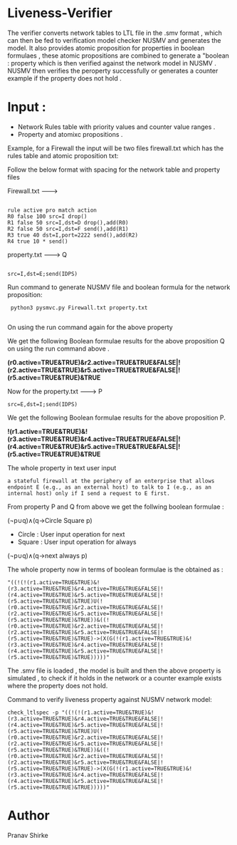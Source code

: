 # Liveness-Verifier



The verifier converts network tables to LTL file in the .smv format , which can then be fed to verification model checker NUSMV and generates the model. It also provides atomic proposition for properties in boolean formulaes , these atomic propositions are combined to generate a "boolean : property which is then verified against the network model in NUSMV . NUSMV then verifies the peroperty successfully or generates a counter example if the property does not hold .


# Input :

* Network Rules table with priority values and counter  value ranges .
* Property and atomixc propositions . 


Example, for a Firewall the input will be two files firewall.txt which has the rules table and atomic proposition txt:


Follow the below format with spacing for the network table and property files


Firewall.txt --->
``` 

rule active pro match action
R0 false 100 src=I drop() 
R1 false 50 src=I,dst=D drop(),add(R0)
R2 false 50 src=I,dst=F send(),add(R1)
R3 true 40 dst=I,port=2222 send(),add(R2)
R4 true 10 * send()
```
property.txt  --->   Q

```

src=I,dst=E;send(IDPS)
```

Run command to generate NUSMV file and boolean formula for the network proposition:
```shell
 python3 pysmvc.py Firewall.txt property.txt 
 
```

On using the run command again for the above property

We get the following  Boolean formulae results for the above proposition Q on using the run command above .

**(r0.active=TRUE&TRUE)&r2.active=TRUE&TRUE&FALSE|!(r2.active=TRUE&TRUE)&r5.active=TRUE&TRUE&FALSE|!(r5.active=TRUE&TRUE)&TRUE**



Now for the property.txt --->   P
```
src=E,dst=I;send(IDPS)     
```

We get the following  Boolean formulae results for the above proposition P.

**!(r1.active=TRUE&TRUE)&!(r3.active=TRUE&TRUE)&r4.active=TRUE&TRUE&FALSE|!(r4.active=TRUE&TRUE)&r5.active=TRUE&TRUE&FALSE|!(r5.active=TRUE&TRUE)&TRUE**


The whole property in text user input 

```
a stateful firewall at the periphery of an enterprise that allows endpoint E (e.g., as an external host) to talk to I (e.g., as an internal host) only if I send a request to E first. 
```

From property P and Q from above we get the follwing boolean formulae :

(¬p∪q)∧(q→Circle Square p)        

* Circle : User input operation  for next 
* Square : User input operation  for always

(¬p∪q)∧(q→next always p)



The whole property now  in terms of boolean formulae is the obtained as : 

```
"((!(!(r1.active=TRUE&TRUE)&!(r3.active=TRUE&TRUE)&r4.active=TRUE&TRUE&FALSE|!(r4.active=TRUE&TRUE)&r5.active=TRUE&TRUE&FALSE|!(r5.active=TRUE&TRUE)&TRUE)U(!(r0.active=TRUE&TRUE)&r2.active=TRUE&TRUE&FALSE|!(r2.active=TRUE&TRUE)&r5.active=TRUE&TRUE&FALSE|!(r5.active=TRUE&TRUE)&TRUE))&((!(r0.active=TRUE&TRUE)&r2.active=TRUE&TRUE&FALSE|!(r2.active=TRUE&TRUE)&r5.active=TRUE&TRUE&FALSE|!(r5.active=TRUE&TRUE)&TRUE)->(X(G(!(r1.active=TRUE&TRUE)&!(r3.active=TRUE&TRUE)&r4.active=TRUE&TRUE&FALSE|!(r4.active=TRUE&TRUE)&r5.active=TRUE&TRUE&FALSE|!(r5.active=TRUE&TRUE)&TRUE)))))"

```

The .smv file is loaded , the model is built and then the above property is simulated , to check if it holds in the network or a counter example  exists where the property does not hold.

Command to verify liveness property against NUSMV network model: 

```check_ltlspec -p "((!(!(r1.active=TRUE&TRUE)&!(r3.active=TRUE&TRUE)&r4.active=TRUE&TRUE&FALSE|!(r4.active=TRUE&TRUE)&r5.active=TRUE&TRUE&FALSE|!(r5.active=TRUE&TRUE)&TRUE)U(!(r0.active=TRUE&TRUE)&r2.active=TRUE&TRUE&FALSE|!(r2.active=TRUE&TRUE)&r5.active=TRUE&TRUE&FALSE|!(r5.active=TRUE&TRUE)&TRUE))&((!(r0.active=TRUE&TRUE)&r2.active=TRUE&TRUE&FALSE|!(r2.active=TRUE&TRUE)&r5.active=TRUE&TRUE&FALSE|!(r5.active=TRUE&TRUE)&TRUE)->(X(G(!(r1.active=TRUE&TRUE)&!(r3.active=TRUE&TRUE)&r4.active=TRUE&TRUE&FALSE|!(r4.active=TRUE&TRUE)&r5.active=TRUE&TRUE&FALSE|!(r5.active=TRUE&TRUE)&TRUE)))))"```


# Author 

Pranav Shirke

